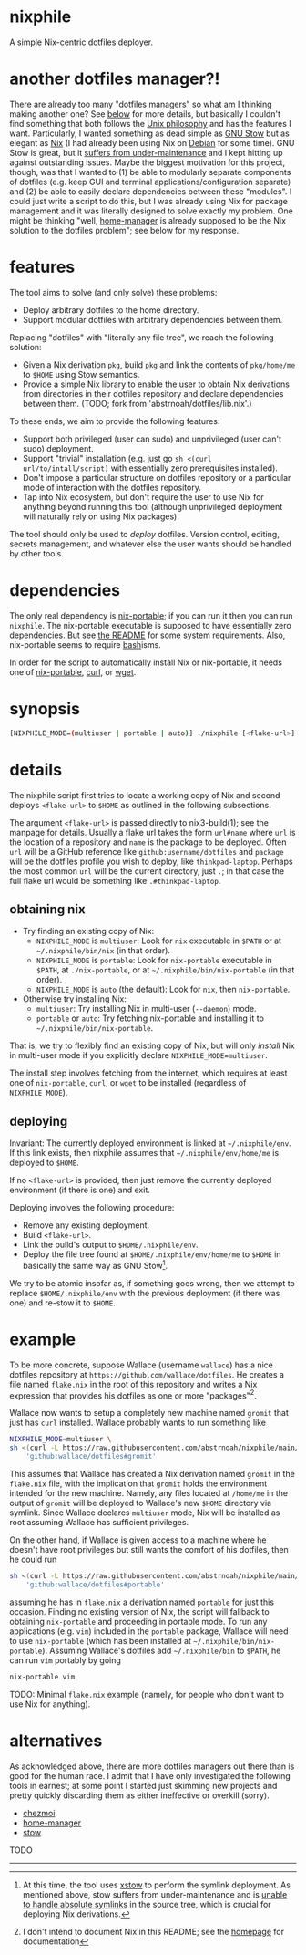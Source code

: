# nixphile

A simple Nix-centric dotfiles deployer.

# another dotfiles manager?!

There are already too many "dotfiles managers" so what am I thinking making
another one? See [below](#alternatives) for more details, but basically I
couldn't find something that both follows the [Unix philosophy][unix-philosophy]
and has the features I want. Particularly, I wanted something as dead simple as
[GNU Stow][stow] but as elegant as [Nix][nix] (I had already been using Nix on
[Debian][debian] for some time). GNU Stow is great, but it [suffers from
under-maintenance][stow-undermaint] and I kept hitting up against outstanding
issues. Maybe the biggest motivation for this project, though, was that I wanted
to (1) be able to modularly separate components of dotfiles (e.g. keep GUI and
terminal applications/configuration separate) and (2) be able to easily declare
dependencies between these "modules". I could just write a script to do this,
but I was already using Nix for package management and it was literally designed
to solve exactly my problem. One might be thinking "well, [home-manager] is
already supposed to be the Nix solution to the dotfiles problem"; see below for
my response.

# features

The tool aims to solve (and only solve) these problems:

* Deploy arbitrary dotfiles to the home directory.
* Support modular dotfiles with arbitrary dependencies between them.

Replacing "dotfiles" with "literally any file tree", we reach the following
solution:

* Given a Nix derivation `pkg`, build `pkg` and link the contents of
  `pkg/home/me` to `$HOME` using Stow semantics.
* Provide a simple Nix library to enable the user to obtain Nix derivations from
  directories in their dotfiles repository and declare dependencies between
  them. (TODO; fork from 'abstrnoah/dotfiles/lib.nix'.)

To these ends, we aim to provide the following features:

* Support both privileged (user can sudo) and unprivileged (user can't sudo)
  deployment.
* Support "trivial" installation (e.g. just go `sh <(curl
  url/to/intall/script)` with essentially zero prerequisites installed).
* Don't impose a particular structure on dotfiles repository or a particular
  mode of interaction with the dotfiles repository.
* Tap into Nix ecosystem, but don't require the user to use Nix for anything
  beyond running this tool (although unprivileged deployment will naturally rely
  on using Nix packages).

The tool should only be used to _deploy_ dotfiles. Version control, editing,
secrets management, and whatever else the user wants should be handled by other
tools.

# dependencies

The only real dependency is [nix-portable]; if you can run it then you can run
`nixphile`. The nix-portable executable is supposed to have essentially zero
dependencies. But see [the README][nix-portable] for some system requirements.
Also, nix-portable seems to require [bash]isms.

In order for the script to automatically install Nix or nix-portable, it needs
one of [nix-portable], [curl], or [wget].

# synopsis

```sh
[NIXPHILE_MODE=(multiuser | portable | auto)] ./nixphile [<flake-url>]
```

# details

The nixphile script first tries to locate a working copy of Nix and second
deploys `<flake-url>` to `$HOME` as outlined in the following subsections.

The argument `<flake-url>` is passed directly to nix3-build(1); see the manpage
for details. Usually a flake url takes the form `url#name` where `url` is the
location of a repository and `name` is the package to be deployed. Often `url`
will be a GitHub reference like `github:username/dotfiles` and `package` will be
the dotfiles profile you wish to deploy, like `thinkpad-laptop`. Perhaps the
most common `url` will be the current directory, just `.`; in that case the full
flake url would be something like `.#thinkpad-laptop`.

## obtaining nix

* Try finding an existing copy of Nix:
    * `NIXPHILE_MODE` is `multiuser`: Look for `nix` executable in `$PATH` or at
      `~/.nixphile/bin/nix` (in that order).
    * `NIXPHILE_MODE` is `portable`: Look for `nix-portable` executable in
      `$PATH`, at `./nix-portable`, or at `~/.nixphile/bin/nix-portable` (in
      that order).
    * `NIXPHILE_MODE` is `auto` (the default): Look for `nix`, then
      `nix-portable`.
* Otherwise try installing Nix:
    * `multiuser`: Try installing Nix in multi-user (`--daemon`) mode.
    * `portable` or `auto`: Try fetching nix-portable and installing it to
      `~/.nixphile/bin/nix-portable`.

That is, we try to flexibly find an existing copy of Nix, but will only
_install_ Nix in multi-user mode if you explicitly declare
`NIXPHILE_MODE=multiuser`.

The install step involves fetching from the internet, which requires at least
one of `nix-portable`, `curl`, or `wget` to be installed (regardless of
`NIXPHILE_MODE`).

## deploying

Invariant: The currently deployed environment is linked at `~/.nixphile/env`. If
this link exists, then nixphile assumes that `~/.nixphile/env/home/me` is
deployed to `$HOME`.

If no `<flake-url>` is provided, then just remove the currently deployed
environment (if there is one) and exit.

Deploying involves the following procedure:

* Remove any existing deployment.
* Build `<flake-url>`.
* Link the build's output to `$HOME/.nixphile/env`.
* Deploy the file tree found at `$HOME/.nixphile/env/home/me` to `$HOME` in
  basically the same way as GNU Stow[^1].

We try to be atomic insofar as, if something goes wrong, then we attempt to
replace `$HOME/.nixphile/env` with the previous deployment (if there was one)
and re-stow it to `$HOME`.

# example

To be more concrete, suppose Wallace (username `wallace`) has a nice dotfiles
repository at `https://github.com/wallace/dotfiles`. He creates a file named
`flake.nix` in the root of this repository and writes a Nix expression that
provides his dotfiles as one or more "packages"[^2].

Wallace now wants to setup a completely new machine named `gromit` that just has
`curl` installed. Wallace probably wants to run something like

```sh
NIXPHILE_MODE=multiuser \
sh <(curl -L https://raw.githubusercontent.com/abstrnoah/nixphile/main/nixphile) \
    'github:wallace/dotfiles#gromit'
```

This assumes that Wallace has created a Nix derivation named `gromit` in the
`flake.nix` file, with the implication that `gromit` holds the environment
intended for the new machine. Namely, any files located at `/home/me` in the
output of `gromit` will be deployed to Wallace's new `$HOME` directory via
symlink. Since Wallace declares `multiuser` mode, Nix will be installed as root
assuming Wallace has sufficient privileges.

On the other hand, if Wallace is given access to a machine where he doesn't have
root privileges but still wants the comfort of his dotfiles, then he could run

```sh
sh <(curl -L https://raw.githubusercontent.com/abstrnoah/nixphile/main/install) \
    'github:wallace/dotfiles#portable'
```

assuming he has in `flake.nix` a derivation named `portable` for just this
occasion. Finding no existing version of Nix, the script will fallback to
obtaining `nix-portable` and proceeding in portable mode. To run any
applications (e.g. `vim`) included in the `portable` package, Wallace will need
to use `nix-portable` (which has been installed at
`~/.nixphile/bin/nix-portable`). Assuming Wallace's dotfiles add
`~/.nixphile/bin` to `$PATH`, he can run `vim` portably by going

```sh
nix-portable vim
```

TODO: Minimal `flake.nix` example (namely, for people who don't want to use Nix
for anything).

# alternatives

As acknowledged above, there are more dotfiles managers out there than is good
for the human race. I admit that I have only investigated the following tools in
earnest; at some point I started just skimming new projects and pretty
quickly discarding them as either ineffective or overkill (sorry).

* [chezmoi]
* [home-manager]
* [stow]

TODO

---

[^1]: At this time, the tool uses [xstow] to perform the symlink
deployment. As mentioned above, stow suffers from under-maintenance and is
[unable to handle absolute symlinks][stow-absolutes] in the source tree, which
is crucial for deploying Nix derivations.
[^2]: I don't intend to document Nix in this README; see the [homepage][nix] for
documentation

[stow-undermaint]: https://github.com/aspiers/stow/issues/33#issuecomment-1431786737
[stow-absolutes]: https://github.com/aspiers/stow/issues/3
[xstow]: https://xstow.sourceforge.net/
[nix-portable]: https://github.com/DavHau/nix-portable
[curl]: https://curl.se/
[unix-philosophy]: https://en.wikipedia.org/wiki/Unix_philosophy
[stow]: https://www.gnu.org/software/stow/
[nix]: https://nixos.org/
[wget]: https://www.gnu.org/software/wget/
[bash]: https://www.gnu.org/software/bash/
[nix-download]: https://nixos.org/download.html
[debian]: https://www.debian.org/
[home-manager]: https://nix-community.github.io/home-manager/
[chezmoi]: https://www.chezmoi.io/
